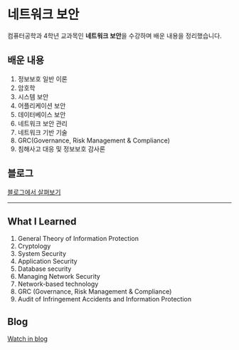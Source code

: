# 네트워크 보안

컴퓨터공학과 4학년 교과목인 **네트워크 보안**을 수강하며 배운 내용을 정리했습니다.

## 배운 내용

1. 정보보호 일반 이론
2. 암호학
3. 시스템 보안
4. 어플리케이션 보안
5. 데이터베이스 보안
6. 네트워크 보안 관리
7. 네트워크 기반 기술
8. GRC(Governance, Risk Management & Compliance)
9. 침해사고 대응 및 정보보호 감사론

## 블로그

[블로그에서 살펴보기](https://eliotjang.github.io/tags/#네트워크-보안)

---

## What I Learned

1. General Theory of Information Protection
2. Cryptology
3. System Security
4. Application Security
5. Database security
6. Managing Network Security
7. Network-based technology
8. GRC (Governance, Risk Management & Compliance)
9. Audit of Infringement Accidents and Information Protection

## Blog

[Watch in blog](https://eliotjang.github.io/tags/#네트워크-보안)

